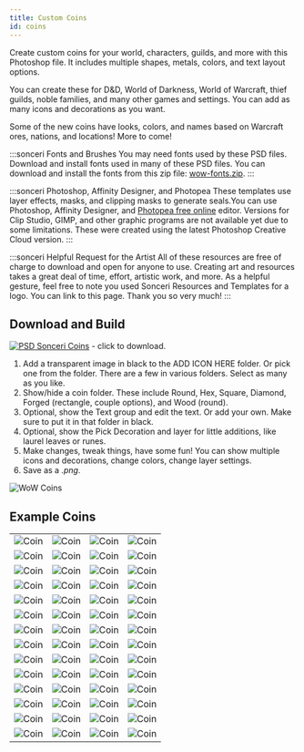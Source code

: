 ```yaml
---
title: Custom Coins
id: coins
---
```


Create custom coins for your world, characters, guilds, and more with this Photoshop file. It includes multiple shapes, metals, colors, and text layout options.

You can create these for D&D, World of Darkness, World of Warcraft, thief guilds, noble families, and many other games and settings. You can add as many icons and decorations as you want.

Some of the new coins have looks, colors, and names based on Warcraft ores, nations, and locations! More to come!

:::sonceri Fonts and Brushes
You may need fonts used by these PSD files. Download and install fonts used in many of these PSD files. You can download and install the fonts from this zip file: [wow-fonts.zip](https://drive.google.com/file/d/1-NhzLG83iGJ0gdTmmPVSGjt9X8lTrZDw/view?usp=sharing).
:::

:::sonceri Photoshop, Affinity Designer, and Photopea
These templates use layer effects, masks, and clipping masks to generate seals.You can use Photoshop, Affinity Designer, and [Photopea free online](https://www.photopea.com/) editor. Versions for Clip Studio, GIMP, and other graphic programs are not available yet due to some limitations. These were created using the latest Photoshop Creative Cloud version.
:::

:::sonceri Helpful Request for the Artist
All of these resources are free of charge to download and open for anyone to use. Creating art and resources takes a great deal of time, effort, artistic work, and more. As a helpful gesture, feel free to note you used Sonceri Resources and Templates for a logo. You can link to this page. Thank you so very much! 
:::

## Download and Build

[![PSD](/img/psd.png) Sonceri Coins](https://drive.google.com/file/d/1n2G1ju3zbpjie_H6nDdMlE4b0uoyND37) - click to download.

1. Add a transparent image in black to the ADD ICON HERE folder. Or pick one from the folder. There are a few in various folders. Select as many as you like.
1. Show/hide a coin folder. These include Round, Hex, Square, Diamond, Forged (rectangle, couple options), and Wood (round).
1. Optional, show the Text group and edit the text. Or add your own. Make sure to put it in that folder in black.
1. Optional, show the Pick Decoration and layer for little additions, like laurel leaves or runes.
1. Make changes, tweak things, have some fun! You can show multiple icons and decorations, change colors, change layer settings.
1. Save as a *.png*.

![WoW Coins](/img/resources/wow-coins.jpg)

## Example Coins

<div class="info-plain">

| | | | |
|--|--|--|--|
|![Coin](/img/resources/coin/death-knight.png) |![Coin](/img/resources/coin/Deathmark.png) |![Coin](/img/resources/coin/demon-hunter.png) |![Coin](/img/resources/coin/demonic.png) |
|![Coin](/img/resources/coin/Draconic.png) |![Coin](/img/resources/coin/Draconic2.png) |![Coin](/img/resources/coin/Draconic3.png) |![Coin](/img/resources/coin/Druid.png) |
|![Coin](/img/resources/coin/Evil-Skull.png) |![Coin](/img/resources/coin/Gilneas1.png) |![Coin](/img/resources/coin/Gilneas2.png) |![Coin](/img/resources/coin/Gnomergan.png) |
|![Coin](/img/resources/coin/holy.png) |![Coin](/img/resources/coin/horde1.png) |![Coin](/img/resources/coin/hunter.png) |![Coin](/img/resources/coin/kaldorei.png) |
|![Coin](/img/resources/coin/KirinTor.png) |![Coin](/img/resources/coin/kultiras1.png) |![Coin](/img/resources/coin/mage.png) |![Coin](/img/resources/coin/magical.png) |
|![Coin](/img/resources/coin/monk.png) |![Coin](/img/resources/coin/paladin.png) |![Coin](/img/resources/coin/pandaria.png) |![Coin](/img/resources/coin/pandaria-shell.png) |
|![Coin](/img/resources/coin/Phoenix.png) |![Coin](/img/resources/coin/priest.png) |![Coin](/img/resources/coin/Queldorei.png) |![Coin](/img/resources/coin/rendorei.png) |
|![Coin](/img/resources/coin/rogue.png) |![Coin](/img/resources/coin/shaman.png) |![Coin](/img/resources/coin/shamanic.png) |![Coin](/img/resources/coin/Sindorei.png) |
|![Coin](/img/resources/coin/Stormwind.png) |![Coin](/img/resources/coin/warlock.png) |![Coin](/img/resources/coin/warrior.png) |![Coin](/img/resources/coin/wildhammer.png) |
|![Coin](/img/resources/coin/alliance-round-gold.png) |![Coin](/img/resources/coin/argent-square.png) |![Coin](/img/resources/coin/ashenvale.png) |![Coin](/img/resources/coin/cenarion-forged.png) |
|![Coin](/img/resources/coin/coin-scarletc.png) |![Coin](/img/resources/coin/coin-scarletc2.png) |![Coin](/img/resources/coin/coin-ebon.png) |![Coin](/img/resources/coin/coin-kt.png) |
|![Coin](/img/resources/coin/darkspear-hex.png) |![Coin](/img/resources/coin/darnassus-round.png) |![Coin](/img/resources/coin/dragonmaw-hex.png) |![Coin](/img/resources/coin/gilneas-forged.png) |
| ![Coin](/img/resources/coin/cenarion-square.png) |![Coin](/img/resources/coin/vecna.png) | ![Coin](/img/resources/coin/gnome-hex.png) |![Coin](/img/resources/coin/glasswalker.png) |
| ![Coin](/img/resources/coin/vampire.png) |![Coin](/img/resources/coin/darkspear-forged.png) | ![Coin](/img/resources/coin/harpers.png) |![Coin](/img/resources/coin/horde-wood.png) |

</div>